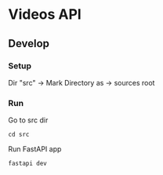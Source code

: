 # Videos API

## Develop

### Setup
Dir "src" -> Mark Directory as -> sources root 

### Run 
Go to src dir
```shell
cd src 
```
Run FastAPI app
```shell
fastapi dev
```